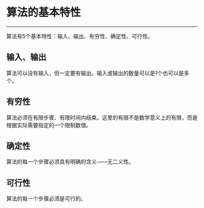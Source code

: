 # 算法的基本特性

---

算法有5个基本特性：输入、输出、有穷性、确定性、可行性。

## 输入、输出

算法可以没有输入，但一定要有输出。输入或输出的数量可以是1个也可以是多个。

## 有穷性

算法必须在有限步骤、有限时间内结束。这里的有限不是数学意义上的有限，而是根据实际需要指定的一个限制数值。

## 确定性

算法的每一个步骤必须具有明确的含义——无二义性。

## 可行性

算法的每一个步骤必须是可行的。